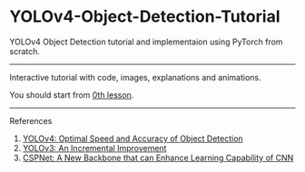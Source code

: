 # YOLOv4-Object-Detection-Tutorial
YOLOv4 Object Detection tutorial and implementaion using PyTorch from scratch.

---

Interactive tutorial with code, images, explanations and animations.

You should start from [0th lesson](/ipynb/0-introduction.ipynb).

---
References

1) [YOLOv4: Optimal Speed and Accuracy of Object Detection](https://arxiv.org/pdf/2004.10934.pdf)
2) [YOLOv3: An Incremental Improvement](https://arxiv.org/pdf/1804.02767v1.pdf)
3) [CSPNet: A New Backbone that can Enhance Learning Capability of CNN](https://openaccess.thecvf.com/content_CVPRW_2020/papers/w28/Wang_CSPNet_A_New_Backbone_That_Can_Enhance_Learning_Capability_of_CVPRW_2020_paper.pdf)

